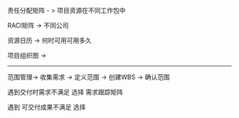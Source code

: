 责任分配矩阵 - > 项目资源在不同工作包中

RACI矩阵 ->   不同公司

资源日历 -> 何时可用可用多久

项目组织图 -> 

---

范围管理-> 收集需求 -> 定义范围 -> 创建WBS -> 确认范围


遇到交付时需求不满足 选择 需求跟踪矩阵

遇到 可交付成果不满足  选择